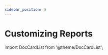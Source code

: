 ```yaml
---
sidebar_position: 8
---
```


# Customizing Reports

import DocCardList from '@theme/DocCardList';

<DocCardList />

